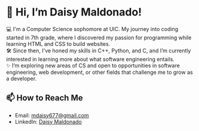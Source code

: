 # 👋 Hi, I’m Daisy Maldonado!

💻 I'm a Computer Science sophomore at UIC. My journey into coding started in 7th grade, where I discovered my passion for programming while learning HTML and CSS to build websites.  
🛠️ Since then, I've honed my skills in C++, Python, and C, and I’m currently interested in learning more about what software engineering entails.  
✨ I’m exploring new areas of CS and open to opportunities in software engineering, web development, or other fields that challenge me to grow as a developer.  

## 📫 How to Reach Me
- Email: [mdaisy677@gmail.com](mailto:mdaisy677@gmail.com)  
- LinkedIn: [Daisy Maldonado](https://linkedin.com/in/daisy-maldonado)
